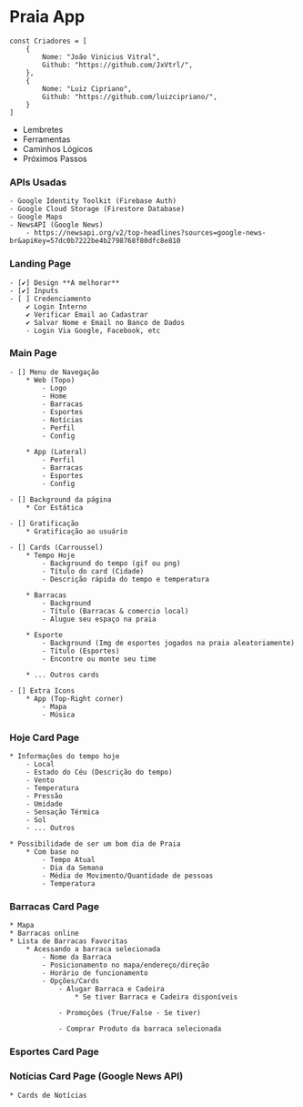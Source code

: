 # Praia App

```
const Criadores = [
    {
        Nome: "João Vinicius Vitral",
        Github: "https://github.com/JxVtrl/",
    },
    {
        Nome: "Luiz Cipriano",
        Github: "https://github.com/luizcipriano/",
    }
]
```

*   Lembretes
*   Ferramentas
*   Caminhos Lógicos
*   Próximos Passos

### APIs Usadas
    - Google Identity Toolkit (Firebase Auth)
    - Google Cloud Storage (Firestore Database)
    - Google Maps
    - NewsAPI (Google News)
        - https://newsapi.org/v2/top-headlines?sources=google-news-br&apiKey=57dc0b7222be4b2798768f80dfc8e810


### Landing Page
    - [✔] Design **A melhorar**
    - [✔] Inputs
    - [ ] Credenciamento
        ✔ Login Interno
        ✔ Verificar Email ao Cadastrar
        ✔ Salvar Nome e Email no Banco de Dados
        - Login Via Google, Facebook, etc


### Main Page
    - [] Menu de Navegação
        * Web (Topo)
            - Logo
            - Home
            - Barracas
            - Esportes
            - Notícias
            - Perfil
            - Config

        * App (Lateral)
            - Perfil
            - Barracas
            - Esportes
            - Config

    - [] Background da página
        * Cor Estática

    - [] Gratificação
        * Gratificação ao usuário

    - [] Cards (Carroussel)
        * Tempo Hoje
            - Background do tempo (gif ou png)
            - Título do card (Cidade)
            - Descrição rápida do tempo e temperatura

        * Barracas
            - Background
            - Título (Barracas & comercio local)
            - Alugue seu espaço na praia

        * Esporte
            - Background (Img de esportes jogados na praia aleatoriamente)
            - Título (Esportes)
            - Encontre ou monte seu time

        * ... Outros cards

    - [] Extra Icons
        * App (Top-Right corner)
            - Mapa
            - Música

### Hoje Card Page
    * Informações do tempo hoje
        - Local
        - Estado do Céu (Descrição do tempo)
        - Vento
        - Temperatura
        - Pressão
        - Umidade
        - Sensação Térmica
        - Sol
        - ... Outros
    
    * Possibilidade de ser um bom dia de Praia
        * Com base no
            - Tempo Atual
            - Dia da Semana
            - Média de Movimento/Quantidade de pessoas
            - Temperatura

### Barracas Card Page
    * Mapa 
    * Barracas online
    * Lista de Barracas Favoritas
        * Acessando a barraca selecionada
            - Nome da Barraca
            - Posicionamento no mapa/endereço/direção
            - Horário de funcionamento
            - Opções/Cards
                - Alugar Barraca e Cadeira
                    * Se tiver Barraca e Cadeira disponíveis

                - Promoções (True/False - Se tiver)

                - Comprar Produto da barraca selecionada

### Esportes Card Page



### Notícias Card Page (Google News API)
    * Cards de Notícias

